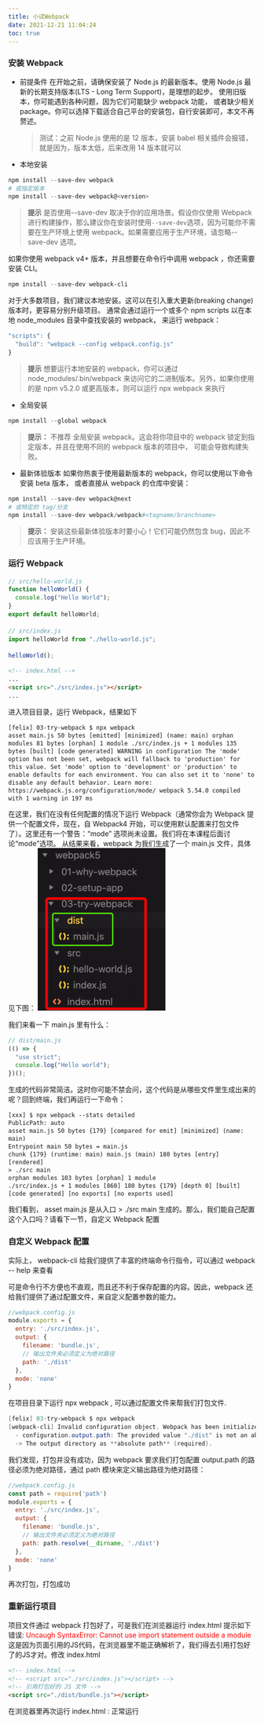 ```yaml
---
title: 小试Webpack
date: 2021-12-21 11:04:24
toc: true
---
```


### 安装 Webpack

- 前提条件
  在开始之前，请确保安装了 Node.js 的最新版本。使用 Node.js 最新的长期支持版本(LTS - Long Term Support)，是理想的起步。 使用旧版本，你可能遇到各种问题，因为它们可能缺少 webpack 功能， 或者缺少相关 package。你可以选择下载适合自己平台的安装包，自行安装即可，本文不再赘述。

  > 测试：之前 Node.js 使用的是 12 版本，安装 babel 相关插件会报错，就是因为，版本太低，后来改用 14 版本就可以

- 本地安装

```powershell
npm install --save-dev webpack
# 或指定版本
npm install --save-dev webpack@<version>
```

> **提示**
> 是否使用--save-dev 取决于你的应用场景。假设你仅使用 Webpack 进行构建操作，那么建议你在安装时使用`--save-dev`选项，因为可能你不需要在生产环境上使用 webpack。如果需要应用于生产环境，请忽略--save-dev 选项。

如果你使用 webpack v4+ 版本，并且想要在命令行中调用 webpack ，你还需要安装 CLI。

```powershell
npm install --save-dev webpack-cli
```

对于大多数项目，我们建议本地安装。这可以在引入重大更新(breaking change)版本时，更容易分别升级项目。 通常会通过运行一个或多个 npm scripts 以在本地 node_modules 目录中查找安装的 webpack， 来运行 webpack：

```js
"scripts": {
  "build": "webpack --config webpack.config.js"
}
```

> **提示**
> 想要运行本地安装的 webpack，你可以通过 node_modules/.bin/webpack 来访问它的二进制版本。另外，如果你使用的是 npm v5.2.0 或更高版本，则可以运行 npx webpack 来执行

- 全局安装

```powershell
npm install --global webpack
```

> **提示：**
> 不推荐 全局安装 webpack。这会将你项目中的 webpack 锁定到指定版本，并且在使用不同的 webpack 版本的项目中， 可能会导致构建失败。

- 最新体验版本
  如果你热衷于使用最新版本的 webpack，你可以使用以下命令安装 beta 版本， 或者直接从 webpack 的仓库中安装：

```powershell
npm install --save-dev webpack@next
# 或特定的 tag/分支
npm install --save-dev webpack/webpack#<tagname/branchname>
```

> **提示：**
> 安装这些最新体验版本时要小心！它们可能仍然包含 bug，因此不应该用于生产环境。

### 运行 Webpack

```js
// src/hello-world.js
function helloWorld() {
  console.log("Hello World");
}
export default helloWorld;

// src/index.js
import helloWorld from "./hello-world.js";

helloWorld();
```

```html
<!-- index.html -->
...
<script src="./src/index.js"></script>
...
```

进入项目目录，运行 Webpack，结果如下

```
[felix] 03-try-webpack $ npx webpack
asset main.js 50 bytes [emitted] [minimized] (name: main) orphan modules 81 bytes [orphan] 1 module ./src/index.js + 1 modules 135 bytes [built] [code generated] WARNING in configuration The 'mode' option has not been set, webpack will fallback to 'production' for this value. Set 'mode' option to 'development' or 'production' to enable defaults for each environment. You can also set it to 'none' to disable any default behavior. Learn more: https://webpack.js.org/configuration/mode/ webpack 5.54.0 compiled with 1 warning in 197 ms
```

在这里，我们在没有任何配置的情况下运行 Webpack（通常你会为 Webpack 提供一个配置文件，现在，自 Webpack4 开始，可以使用默认配置来打包文件了）。这里还有一个警告：“mode” 选项尚未设置。我们将在本课程后面讨论“mode”选项。
从结果来看，webpack 为我们生成了一个 main.js 文件，具体见下图：
![main](/assets/engineeringImg/webpackImg/dist_main.js.png "main")

我们来看一下 main.js 里有什么：

```js
// dist/main.js
(() => {
  "use strict";
  console.log("Hello world");
})();
```

生成的代码非常简洁。这时你可能不禁会问，这个代码是从哪些文件里生成出来的呢？回到终端，我们再运行一下命令：

```
[xxx] $ npx webpack --stats detailed
PublicPath: auto
asset main.js 50 bytes {179} [compared for emit] [minimized] (name: main)
Entrypoint main 50 bytes = main.js
chunk {179} (runtime: main) main.js (main) 180 bytes [entry] [rendered]
> ./src main
orphan modules 103 bytes [orphan] 1 module
./src/index.js + 1 modules [860] 180 bytes {179} [depth 0] [built] [code generated] [no exports] [no exports used]
```

我们看到， asset main.js 是从入口 > ./src main 生成的。那么，我们能自己配置这个入口吗？请看下一节，自定义 Webpack 配置

### 自定义 Webpack 配置

实际上， webpack-cli 给我们提供了丰富的终端命令行指令，可以通过 webpack -- help 来查看

可是命令行不方便也不直观，而且还不利于保存配置的内容。因此，webpack 还给我们提供了通过配置文件，来自定义配置参数的能力。

```js
//webpack.config.js
module.exports = { 
  entry: './src/index.js', 
  output: { 
    filename: 'bundle.js', 
    // 输出文件夹必须定义为绝对路径 
    path: './dist' 
  }, 
  mode: 'none'
}
```
在项目目录下运行 npx webpack , 可以通过配置文件来帮我们打包文件.
```powershell
[felix] 03-try-webpack $ npx webpack 
[webpack-cli] Invalid configuration object. Webpack has been initialized using a configuration object that does not match the API schema. 
  - configuration.output.path: The provided value "./dist" is not an absolute path! 
  -> The output directory as **absolute path** (required).
```

我们发现，打包并没有成功，因为 webpack 要求我们打包配置 output.path 的路径必须为绝对路径，通过 path 模块来定义输出路径为绝对路径：
```js
//webpack.config.js
const path = require('path') 
module.exports = { 
  entry: './src/index.js', 
  output: { 
    filename: 'bundle.js', 
    // 输出文件夹必须定义为绝对路径 
    path: path.resolve(__dirname, './dist') 
  }, 
  mode: 'none' 
}
```
再次打包，打包成功

### 重新运行项目
项目文件通过 webpack 打包好了，可是我们在浏览器运行 index.html 提示如下错误:
<span style="color: red">Uncaugh SyntaxError: Cannot use import statement outside a module</span>
这是因为页面引用的JS代码，在浏览器里不能正确解析了，我们得去引用打包好了的JS才对。修改 index.html
```html
<!-- index.html -->
<!-- <script src="./src/index.js"></script> --> 
<!-- 引用打包好的 JS 文件 --> 
<script src="./dist/bundle.js"></script>
```
在浏览器里再次运行 index.html : 正常运行